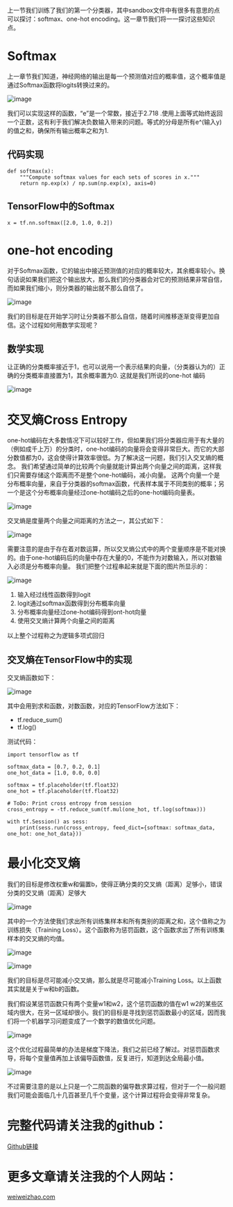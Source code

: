 上一节我们训练了我们的第一个分类器，其中sandbox文件中有很多有意思的点可以探讨：softmax、one-hot encoding。这一章节我们将一一探讨这些知识点。

# Softmax
上一章节我们知道，神经网络的输出是每一个预测值对应的概率值，这个概率值是通过Softmax函数将logits转换过来的。

![image](https://raw.githubusercontent.com/vvchenvv/Self_Driving_Tutorial/master/Class1/3-03_One-Hot_Encoding/01softmax%E5%87%BD%E6%95%B0.jpg)

我们可以实现这样的函数，“e”是一个常数，接近于2.718 .使用上面等式始终返回一个正数，这有利于我们解决负数输入带来的问题。等式的分母是所有e^(输入y)的值之和，确保所有输出概率之和为1.

## 代码实现

```
def softmax(x):
    """Compute softmax values for each sets of scores in x."""
    return np.exp(x) / np.sum(np.exp(x), axis=0)
```

## TensorFlow中的Softmax

```
x = tf.nn.softmax([2.0, 1.0, 0.2])
```
# one-hot encoding
对于Softmax函数，它的输出中接近预测值的对应的概率较大，其余概率较小。换句话说如果我们把这个输出放大，那么我们的分类器会对它的预测结果非常自信，而如果我们缩小，则分类器的输出就不那么自信了。

![image](https://raw.githubusercontent.com/vvchenvv/Self_Driving_Tutorial/master/Class1/3-03_One-Hot_Encoding/16.%20One-Hot%20Encoding.mp4_000017.149.jpg)

我们的目标是在开始学习时让分类器不那么自信，随着时间推移逐渐变得更加自信。这个过程如何用数学实现呢？

## 数学实现
让正确的分类概率接近于1，也可以说用一个表示结果的向量，（分类器认为的）正确的分类概率直接置为1，其余概率置为0. 这就是我们所说的one-hot 编码

![image](https://raw.githubusercontent.com/vvchenvv/Self_Driving_Tutorial/master/Class1/3-03_One-Hot_Encoding/16.%20One-Hot%20Encoding.mp4_000047.910.jpg)

# 交叉熵Cross Entropy
one-hot编码在大多数情况下可以较好工作，但如果我们将分类器应用于有大量的（例如成千上万）的分类时，one-hot编码的向量将会变得非常巨大。而它的大部分数值都为0，这会使得计算效率很低。为了解决这一问题，我们引入交叉熵的概念。
我们希望通过简单的比较两个向量就能计算出两个向量之间的距离，这样我们只需要存储这个距离而不是整个one-hot编码，减小向量。
这两个向量一个是分布概率向量，来自于分类器的softmax函数，代表样本属于不同类别的概率；另一个是这个分布概率向量经过one-hot编码之后的one-hot编码向量表。

![image](https://raw.githubusercontent.com/vvchenvv/Self_Driving_Tutorial/master/Class1/3-03_One-Hot_Encoding/18.%20Cross%20Entropy.mp4_000013.226.jpg)

交叉熵是度量两个向量之间距离的方法之一，其公式如下：

![image](https://raw.githubusercontent.com/vvchenvv/Self_Driving_Tutorial/master/Class1/3-03_One-Hot_Encoding/18.%20Cross%20Entropy.mp4_000050.403.jpg)

需要注意的是由于存在着对数运算，所以交叉熵公式中的两个变量顺序是不能对换的。由于one-hot编码后的向量中存在大量的0，不能作为对数输入，所以对数输入必须是分布概率向量。
我们把整个过程串起来就是下面的图片所显示的：

![image](https://raw.githubusercontent.com/vvchenvv/Self_Driving_Tutorial/master/Class1/3-03_One-Hot_Encoding/18.%20Cross%20Entropy.mp4_000118.045.jpg)

1. 输入经过线性函数得到logit
2. logit通过softmax函数得到分布概率向量
3. 分布概率向量经过one-hot编码得到ont-hot向量
4. 使用交叉熵计算两个向量之间的距离

以上整个过程称之为逻辑多项式回归

## 交叉熵在TensorFlow中的实现
交叉熵函数如下：

![image](https://raw.githubusercontent.com/vvchenvv/Self_Driving_Tutorial/master/Class1/3-03_One-Hot_Encoding/09%E4%BA%A4%E5%8F%89%E7%86%B5%E5%87%BD%E6%95%B0.jpg)

其中会用到求和函数，对数函数，对应的TensorFlow方法如下：
- tf.reduce_sum()
- tf.log()

测试代码：

```
import tensorflow as tf

softmax_data = [0.7, 0.2, 0.1]
one_hot_data = [1.0, 0.0, 0.0]

softmax = tf.placeholder(tf.float32)
one_hot = tf.placeholder(tf.float32)

# ToDo: Print cross entropy from session
cross_entropy = -tf.reduce_sum(tf.mul(one_hot, tf.log(softmax)))

with tf.Session() as sess:
    print(sess.run(cross_entropy, feed_dict={softmax: softmax_data, one_hot: one_hot_data}))
```
# 最小化交叉熵
我们的目标是修改权重w和偏置b，使得正确分类的交叉熵（距离）足够小，错误分类的交叉熵（距离）足够大

![image](https://raw.githubusercontent.com/vvchenvv/Self_Driving_Tutorial/master/Class1/3-03_One-Hot_Encoding/20.%20Minimizing%20Cross%20Entropy.mp4_000018.708.jpg)

其中的一个方法使我们求出所有训练集样本和所有类别的距离之和，这个值称之为训练损失（Training Loss）。这个函数称为惩罚函数，这个函数求出了所有训练集样本的交叉熵的均值。

![image](https://raw.githubusercontent.com/vvchenvv/Self_Driving_Tutorial/master/Class1/3-03_One-Hot_Encoding/20.%20Minimizing%20Cross%20Entropy.mp4_000026.508.jpg)

![image](https://raw.githubusercontent.com/vvchenvv/Self_Driving_Tutorial/master/Class1/3-03_One-Hot_Encoding/20.%20Minimizing%20Cross%20Entropy.mp4_000055.786.jpg)

我们的目标是尽可能减小交叉熵，那么就是尽可能减小Training Loss。以上函数其实就是关于w和b的函数。

我们假设某惩罚函数只有两个变量w1和w2，这个惩罚函数的值在w1 w2的某些区域内很大，在另一区域却很小。我们的目标是寻找到惩罚函数最小的区域，因而我们将一个机器学习问题变成了一个数学的数值优化问题。

![image](https://raw.githubusercontent.com/vvchenvv/Self_Driving_Tutorial/master/Class1/3-03_One-Hot_Encoding/20.%20Minimizing%20Cross%20Entropy.mp4_000116.189.jpg)

这个优化过程最简单的办法是梯度下降法，我们之前已经了解过。对惩罚函数求导，将每个变量值再加上该偏导函数值，反复进行，知道到达全局最小值。

![image](https://raw.githubusercontent.com/vvchenvv/Self_Driving_Tutorial/master/Class1/3-03_One-Hot_Encoding/20.%20Minimizing%20Cross%20Entropy.mp4_000135.417.jpg)

不过需要注意的是以上只是一个二院函数的偏导数求算过程，但对于一个一般问题我们可能会面临几十几百甚至几千个变量，这个计算过程将会变得非常复杂。


# 完整代码请关注我的github：
[Github链接](https://github.com/vvchenvv/Self_Driving_Tutorial/tree/master/Class1/3-03_One-Hot_Encoding)

# 更多文章请关注我的个人网站：
[weiweizhao.com](http://weiweizhao.com/category/ai/)
